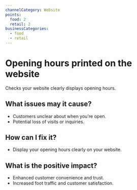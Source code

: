 ```yaml
---
channelCategory: Website
points:
  food: 2
  retail: 2
businessCategories:
  - food
  - retail
---
```


# Opening hours printed on the website

Checks your website clearly displays opening hours.

## What issues may it cause?

- Customers unclear about when you're open.
- Potential loss of visits or inquiries.

## How can I fix it?

- Display your opening hours clearly on your website.

## What is the positive impact?

- Enhanced customer convenience and trust.
- Increased foot traffic and customer satisfaction. 